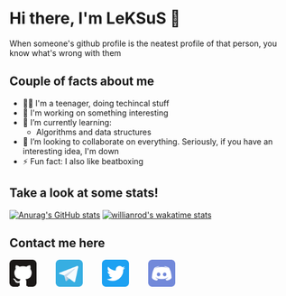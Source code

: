 # Hi there, I'm LeKSuS 👋
When someone's github profile is the neatest profile of that person, you know what's wrong with them

## Couple of facts about me
- 👨‍💻 I'm a teenager, doing techincal stuff
- 🔭 I'm working on something interesting
- 🌱 I’m currently learning:
  - Algorithms and data structures
- 👯 I’m looking to collaborate on everything. Seriously, if you have an interesting idea, I'm down
- ⚡ Fun fact: I also like beatboxing


## Take a look at some stats!
[![Anurag's GitHub stats](https://github-readme-stats.vercel.app/api?username=LeKSuS-04&show_icons=true&theme=dracula)](https://github.com/LeKSuS-04)
[![willianrod's wakatime stats](https://github-readme-stats.vercel.app/api/wakatime?username=LeKSuS&custom_title=Coding+Activity&theme=dracula)](https://wakatime.com/@LeKSuS)


## Contact me here
<a href="https://github.com/LeKSuS-04" style="margin-right: 30px;"><img src="https://raw.githubusercontent.com/edent/SuperTinyIcons/master/images/svg/github.svg" width="48"></a>
<a href="https://t.me/tarasovion" style="margin-right: 30px;"><img src="https://raw.githubusercontent.com/edent/SuperTinyIcons/master/images/svg/telegram.svg" width="48"></a>
<a href="https://twitter.com/___LeKSuS___" style="margin-right: 30px;"><img src="https://raw.githubusercontent.com/edent/SuperTinyIcons/master/images/svg/twitter.svg" width="48"></a>
<a href="https://discord.com/users/485360772009033738/" style="margin-right: 30px;"><img src="https://raw.githubusercontent.com/edent/SuperTinyIcons/master/images/svg/discord.svg" width="48"></a>

